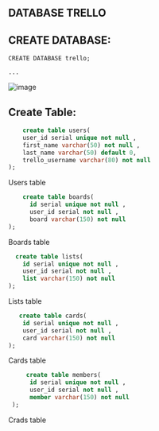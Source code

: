 ## DATABASE TRELLO

## CREATE DATABASE:
    CREATE DATABASE trello;

    ...

![image](https://user-images.githubusercontent.com/113756535/222974276-1b5f82ce-cee5-4e4f-a220-de41160d9d40.png)

## Create Table:
```sql
    create table users(
    user_id serial unique not null ,
    first_name varchar(50) not null ,
    last_name varchar(50) default 0,
    trello_username varchar(80) not null
);
   ```
    
Users table 
    
```sql
    create table boards(
      id serial unique not null ,
      user_id serial not null ,
      board varchar(150) not null
);
   ```
    
Boards table 
  
```sql
  create table lists(
    id serial unique not null ,
    user_id serial not null ,
    list varchar(150) not null
);
  ```
  
Lists table

```sql
   create table cards(
    id serial unique not null ,
    user_id serial not null ,
    card varchar(150) not null
);
  ```
   
Cards table 

```sql
     create table members(
      id serial unique not null ,
      user_id serial not null ,
      member varchar(150) not null
 );
   ```
      
Crads table 

